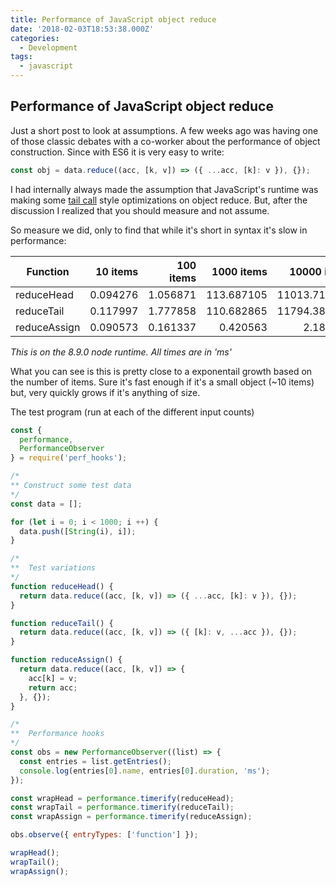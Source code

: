 ```yaml
---
title: Performance of JavaScript object reduce
date: '2018-02-03T18:53:38.000Z'
categories:
  - Development
tags:
  - javascript
---
```


## Performance of JavaScript object reduce

Just a short post to look at assumptions. A few weeks ago was having one of those classic debates with a co-worker about the performance of object construction. Since with ES6 it is very easy to write:

```javascript
const obj = data.reduce((acc, [k, v]) => ({ ...acc, [k]: v }), {});
```

I had internally always made the assumption that JavaScript's runtime was making some [tail call](https://en.wikipedia.org/wiki/Tail_call "") style optimizations on object reduce. But, after the discussion I realized that you should measure and not assume.

So measure we did, only to find that while it's short in syntax it's slow in performance:

| Function | 10 items | 100 items | 1000 items | 10000 items |
|---|---:|---:|---:|---:|
| reduceHead | 0.094276 | 1.056871 | 113.687105 | 11013.714067 |
| reduceTail | 0.117997 | 1.777858  | 110.682865 | 11794.382281 |
| reduceAssign | 0.090573 | 0.161337 | 0.420563 | 2.184986 |

*This is on the 8.9.0 node runtime. All times are in 'ms'*

What you can see is this is pretty close to a exponentail growth based on the number of items. Sure it's fast enough if it's a small object (~10 items) but, very quickly grows if it's anything of size.

The test program (run at each of the different input counts)

```javascript
const {
  performance,
  PerformanceObserver
} = require('perf_hooks');

/*
** Construct some test data
*/
const data = [];

for (let i = 0; i < 1000; i ++) {
  data.push([String(i), i]);
}

/*
**  Test variations
*/
function reduceHead() {
  return data.reduce((acc, [k, v]) => ({ ...acc, [k]: v }), {});
}

function reduceTail() {
  return data.reduce((acc, [k, v]) => ({ [k]: v, ...acc }), {});
}

function reduceAssign() {
  return data.reduce((acc, [k, v]) => {
    acc[k] = v;
    return acc;
  }, {});
}

/*
**  Performance hooks
*/
const obs = new PerformanceObserver((list) => {
  const entries = list.getEntries();
  console.log(entries[0].name, entries[0].duration, 'ms');
});

const wrapHead = performance.timerify(reduceHead);
const wrapTail = performance.timerify(reduceTail);
const wrapAssign = performance.timerify(reduceAssign);

obs.observe({ entryTypes: ['function'] });

wrapHead();
wrapTail();
wrapAssign();

```


